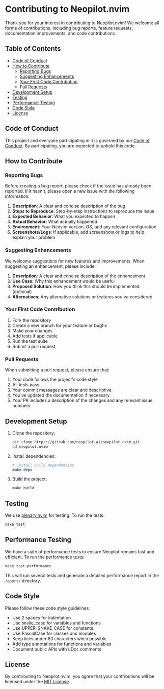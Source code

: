 # Contributing to Neopilot.nvim

Thank you for your interest in contributing to Neopilot.nvim! We welcome all forms of contributions, including bug reports, feature requests, documentation improvements, and code contributions.

## Table of Contents
- [Code of Conduct](#code-of-conduct)
- [How to Contribute](#how-to-contribute)
  - [Reporting Bugs](#reporting-bugs)
  - [Suggesting Enhancements](#suggesting-enhancements)
  - [Your First Code Contribution](#your-first-code-contribution)
  - [Pull Requests](#pull-requests)
- [Development Setup](#development-setup)
- [Testing](#testing)
- [Performance Testing](#performance-testing)
- [Code Style](#code-style)
- [License](#license)

## Code of Conduct

This project and everyone participating in it is governed by our [Code of Conduct](CODE_OF_CONDUCT.md). By participating, you are expected to uphold this code.

## How to Contribute

### Reporting Bugs

Before creating a bug report, please check if the issue has already been reported. If it hasn't, please open a new issue with the following information:

1. **Description**: A clear and concise description of the bug
2. **Steps to Reproduce**: Step-by-step instructions to reproduce the issue
3. **Expected Behavior**: What you expected to happen
4. **Actual Behavior**: What actually happened
5. **Environment**: Your Neovim version, OS, and any relevant configuration
6. **Screenshots/Logs**: If applicable, add screenshots or logs to help explain your problem

### Suggesting Enhancements

We welcome suggestions for new features and improvements. When suggesting an enhancement, please include:

1. **Description**: A clear and concise description of the enhancement
2. **Use Case**: Why this enhancement would be useful
3. **Proposed Solution**: How you think this should be implemented (optional)
4. **Alternatives**: Any alternative solutions or features you've considered

### Your First Code Contribution

1. Fork the repository
2. Create a new branch for your feature or bugfix
3. Make your changes
4. Add tests if applicable
5. Run the test suite
6. Submit a pull request

### Pull Requests

When submitting a pull request, please ensure that:

1. Your code follows the project's code style
2. All tests pass
3. Your commit messages are clear and descriptive
4. You've updated the documentation if necessary
5. Your PR includes a description of the changes and any relevant issue numbers

## Development Setup

1. Clone the repository:
   ```bash
   git clone https://github.com/neopilot-ai/neopilot.nvim.git
   cd neopilot.nvim
   ```

2. Install dependencies:
   ```bash
   # Install build dependencies
   make deps
   ```

3. Build the project:
   ```bash
   make build
   ```

## Testing

We use [plenary.nvim](https://github.com/nvim-lua/plenary.nvim) for testing. To run the tests:

```bash
make test
```

## Performance Testing

We have a suite of performance tests to ensure Neopilot remains fast and efficient. To run the performance tests:

```bash
make test-performance
```

This will run several tests and generate a detailed performance report in the `reports` directory.

## Code Style

Please follow these code style guidelines:

- Use 2 spaces for indentation
- Use snake_case for variables and functions
- Use UPPER_SNAKE_CASE for constants
- Use PascalCase for classes and modules
- Keep lines under 80 characters when possible
- Add type annotations for functions and variables
- Document public APIs with LDoc comments

## License

By contributing to Neopilot.nvim, you agree that your contributions will be licensed under the [MIT License](LICENSE).
